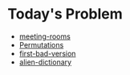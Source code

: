 # Today's Problem

- [meeting-rooms](https://www.lintcode.com/problem/meeting-rooms)
- [Permutations](https://www.lintcode.com/problem/permutations)
- [first-bad-version](http://www.lintcode.com/problem/first-bad-version)
- [alien-dictionary](https://www.lintcode.com/problem/alien-dictionary/)
